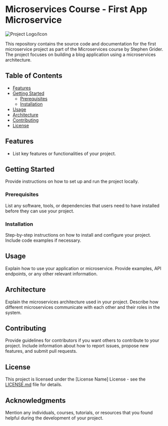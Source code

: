 # Microservices Course - First App Microservice

![Project Logo/Icon](link-to-logo.png) <!-- Add a logo or icon image here if applicable -->

This repository contains the source code and documentation for the first microservice project as part of the Microservices course by Stephen Grider. The project focuses on building a blog application using a microservices architecture.

<!-- Add a brief project description or introduction here -->

## Table of Contents

- [Features](#features)
- [Getting Started](#getting-started)
  - [Prerequisites](#prerequisites)
  - [Installation](#installation)
- [Usage](#usage)
- [Architecture](#architecture)
- [Contributing](#contributing)
- [License](#license)

## Features

- List key features or functionalities of your project.

## Getting Started

Provide instructions on how to set up and run the project locally.

### Prerequisites

List any software, tools, or dependencies that users need to have installed before they can use your project.

### Installation

Step-by-step instructions on how to install and configure your project. Include code examples if necessary.

## Usage

Explain how to use your application or microservice. Provide examples, API endpoints, or any other relevant information.

## Architecture

Explain the microservices architecture used in your project. Describe how different microservices communicate with each other and their roles in the system.

## Contributing

Provide guidelines for contributors if you want others to contribute to your project. Include information about how to report issues, propose new features, and submit pull requests.

## License

This project is licensed under the [License Name] License - see the [LICENSE.md](LICENSE.md) file for details.

<!-- Replace "[License Name]" with the actual license name and link to your license file -->

## Acknowledgments

Mention any individuals, courses, tutorials, or resources that you found helpful during the development of your project.
